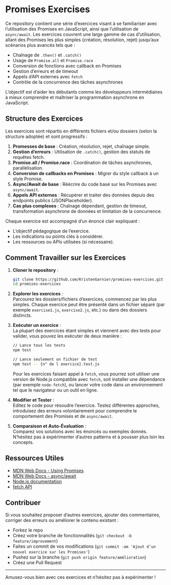 
# Promises Exercises

Ce repository contient une série d’exercices visant à se familiariser avec l’utilisation des Promises en JavaScript, ainsi que l’utilisation de `async/await`. Les exercices couvrent une large gamme de cas d’utilisation, allant des Promises les plus simples (création, résolution, rejet) jusqu’aux scénarios plus avancés tels que :

- Chaînage de `.then()` et `.catch()`
- Usage de `Promise.all` et `Promise.race`
- Conversion de fonctions avec callback en Promises
- Gestion d’erreurs et de timeout
- Appels d’API externes avec `fetch`
- Contrôle de la concurrence des tâches asynchrones

L’objectif est d’aider les débutants comme les développeurs intermédiaires à mieux comprendre et maîtriser la programmation asynchrone en JavaScript.

## Structure des Exercices

Les exercices sont répartis en différents fichiers et/ou dossiers (selon la structure adoptée) et sont progressifs :

1. **Promesses de base** : Création, résolution, rejet, chaînage simple.
2. **Gestion d’erreurs** : Utilisation de `.catch()`, gestion des statuts de requêtes fetch.
3. **Promise.all / Promise.race** : Coordination de tâches asynchrones, parallélisation.
4. **Conversion de callbacks en Promises** : Migrer du style callback à un style Promise.
5. **Async/Await de base** : Réécrire du code basé sur les Promises avec `async/await`.
6. **Appels API externes** : Récupérer et traiter des données depuis des endpoints publics (JSONPlaceholder).
7. **Cas plus complexes** : Chaînage dépendant, gestion de timeout, transformation asynchrone de données et limitation de la concurrence.

Chaque exercice est accompagné d’un énoncé clair expliquant :

- L’objectif pédagogique de l’exercice.
- Les indications ou points clés à considérer.
- Les ressources ou APIs utilisées (si nécessaire).

## Comment Travailler sur les Exercices

1. **Cloner le repository** :  
   ```bash
   git clone https://github.com/KristenGarnier/promises-exercices.git
   cd promises-exercices
   ```
   
2. **Explorer les exercices** :  
   Parcourez les dossiers/fichiers d’exercices, commencez par les plus simples. Chaque exercice peut être présenté dans un fichier séparé (par exemple `exercise1.js`, `exercise2.js`, etc.) ou dans des dossiers distincts.
   
3. **Exécuter un exercice** :  
   La plupart des exercices étant simples et viennent avec des tests pour valider, vous pouvez les exécuter de deux manière :  
   ```bash
   // Lance tous les tests
   npm test 

   // Lance seulement un fichier de test
   npm test -- {n° de l exercice}.test.js
   ```
   
   Pour les exercices faisant appel à `fetch`, vous pourrez soit utiliser une version de Node.js compatible avec `fetch`, soit installer une dépendance (par exemple `node-fetch`), ou lancer votre code dans un environnement tel que le navigateur ou un outil en ligne.

4. **Modifier et Tester** :  
   Editez le code pour résoudre l’exercice. Testez différentes approches, introduisez des erreurs volontairement pour comprendre le comportement des Promises et de `async/await`.
   
5. **Comparaison et Auto-Évaluation** :  
   Comparez vos solutions avec les énoncés ou exemples donnés. N’hésitez pas à expérimenter d’autres patterns et à pousser plus loin les concepts.

## Ressources Utiles

- [MDN Web Docs - Using Promises](https://developer.mozilla.org/fr/docs/Web/JavaScript/Guide/Using_promises)
- [MDN Web Docs - async/await](https://developer.mozilla.org/fr/docs/Learn/JavaScript/Asynchronous/Async_await)
- [Node.js documentation](https://nodejs.org/en/docs/)
- [fetch API](https://developer.mozilla.org/fr/docs/Web/API/Fetch_API)

## Contribuer

Si vous souhaitez proposer d’autres exercices, ajouter des commentaires, corriger des erreurs ou améliorer le contenu existant :

- Forkez le repo
- Créez votre branche de fonctionnalités (`git checkout -b feature/improvement`)
- Faites un commit de vos modifications (`git commit -am 'Ajout d’un nouvel exercice sur les Promises'`)
- Pushez sur la branche (`git push origin feature/amélioration`)
- Créez une Pull Request

---

Amusez-vous bien avec ces exercices et n’hésitez pas à expérimenter !
